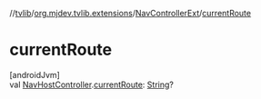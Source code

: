 //[tvlib](../../../index.md)/[org.mjdev.tvlib.extensions](../index.md)/[NavControllerExt](index.md)/[currentRoute](current-route.md)

# currentRoute

[androidJvm]\
val [NavHostController](https://developer.android.com/reference/kotlin/androidx/navigation/NavHostController.html).[currentRoute](current-route.md): [String](https://kotlinlang.org/api/latest/jvm/stdlib/kotlin/-string/index.html)?

